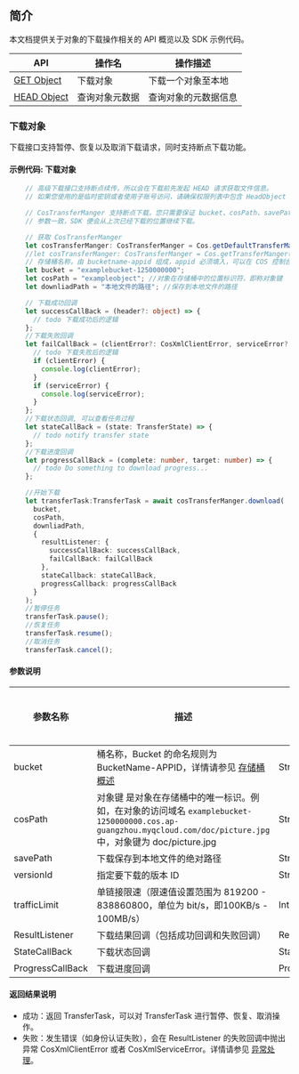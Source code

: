 ## 简介

本文档提供关于对象的下载操作相关的 API 概览以及 SDK 示例代码。

| API                                                          | 操作名         | 操作描述                                  |
| ------------------------------------------------------------ | -------------- | ----------------------------------------- |
| [GET Object](https://intl.cloud.tencent.com/document/product/436/7753) | 下载对象       | 下载一个对象至本地        |
| [HEAD Object](https://intl.cloud.tencent.com/document/product/436/7745) | 查询对象元数据   | 查询对象的元数据信息        |

### 下载对象

下载接口支持暂停、恢复以及取消下载请求，同时支持断点下载功能。

#### 示例代码: 下载对象

```ts
    // 高级下载接口支持断点续传，所以会在下载前先发起 HEAD 请求获取文件信息。
    // 如果您使用的是临时密钥或者使用子账号访问，请确保权限列表中包含 HeadObject 的权限。

    // CosTransferManger 支持断点下载，您只需要保证 bucket、cosPath、savePath
    // 参数一致，SDK 便会从上次已经下载的位置继续下载。

    // 获取 CosTransferManger
    let cosTransferManger: CosTransferManger = Cos.getDefaultTransferManger();
    //let cosTransferManger: CosTransferManger = Cos.getTransferManger(newRegion);
    // 存储桶名称，由 bucketname-appid 组成，appid 必须填入，可以在 COS 控制台查看存储桶名称。 https://console.cloud.tencent.com/cos5/bucket
    let bucket = "examplebucket-1250000000";
    let cosPath = "exampleobject"; //对象在存储桶中的位置标识符，即称对象键
    let downliadPath = "本地文件的路径"; //保存到本地文件的路径

    // 下载成功回调
    let successCallBack = (header?: object) => {
      // todo 下载成功后的逻辑
    };
    //下载失败回调
    let failCallBack = (clientError?: CosXmlClientError, serviceError?: CosXmlServiceError) => {
      // todo 下载失败后的逻辑
      if (clientError) {
        console.log(clientError);
      }
      if (serviceError) {
        console.log(serviceError);
      }
    };
    //下载状态回调, 可以查看任务过程
    let stateCallBack = (state: TransferState) => {
      // todo notify transfer state
    };
    //下载进度回调
    let progressCallBack = (complete: number, target: number) => {
      // todo Do something to download progress...
    };

    //开始下载
    let transferTask:TransferTask = await cosTransferManger.download(
      bucket,
      cosPath,
      downliadPath,
      {
        resultListener: {
          successCallBack: successCallBack,
          failCallBack: failCallBack
        },
        stateCallback: stateCallBack,
        progressCallback: progressCallBack
      }
    );
    //暂停任务
    transferTask.pause();
    //恢复任务
    transferTask.resume();
    //取消任务
    transferTask.cancel();
```

#### 参数说明

| 参数名称   | 描述                                                         | 类型   | 是否必选 |
| ---------- | ------------------------------------------------------------ | ------ | ------ |
| bucket | 桶名称，Bucket 的命名规则为 BucketName-APPID，详情请参见 [存储桶概述](https://intl.cloud.tencent.com/document/product/436/13312) | String | 是 |
| cosPath | 对象键 是对象在存储桶中的唯一标识。例如，在对象的访问域名 `examplebucket-1250000000.cos.ap-guangzhou.myqcloud.com/doc/picture.jpg` 中，对象键为 doc/picture.jpg | String | 是 |
| savePath | 下载保存到本地文件的绝对路径 | String | 是 |
| versionId | 指定要下载的版本 ID | String | 否 |
| trafficLimit | 单链接限速（限速值设置范围为 819200 - 838860800，单位为 bit/s，即100KB/s - 100MB/s） | Int | 否 |
| ResultListener | 下载结果回调（包括成功回调和失败回调） | ResultListener | 否 |
| StateCallBack | 下载状态回调 | StateCallBack | 否 |
| ProgressCallBack | 下载进度回调 | ProgressCallBack | 否 |

#### 返回结果说明

- 成功：返回 TransferTask，可以对 TransferTask 进行暂停、恢复、取消操作。
- 失败：发生错误（如身份认证失败），会在 ResultListener 的失败回调中抛出异常 CosXmlClientError 或者 CosXmlServiceError。详情请参见 [异常处理](https://www.tencentcloud.com/document/product/436/53970)。
